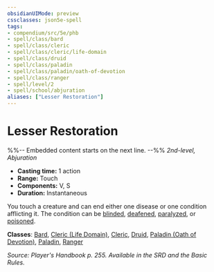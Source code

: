 ```yaml
---
obsidianUIMode: preview
cssclasses: json5e-spell
tags:
- compendium/src/5e/phb
- spell/class/bard
- spell/class/cleric
- spell/class/cleric/life-domain
- spell/class/druid
- spell/class/paladin
- spell/class/paladin/oath-of-devotion
- spell/class/ranger
- spell/level/2
- spell/school/abjuration
aliases: ["Lesser Restoration"]
---
```

# Lesser Restoration
%%-- Embedded content starts on the next line. --%%
*2nd-level, Abjuration*  

- **Casting time:** 1 action
- **Range:** Touch
- **Components:** V, S
- **Duration:** Instantaneous

You touch a creature and can end either one disease or one condition afflicting it. The condition can be [blinded](rules/conditions.md#blinded), [deafened](rules/conditions.md#deafened), [paralyzed](rules/conditions.md#paralyzed), or [poisoned](rules/conditions.md#poisoned).

**Classes**: [Bard](bard.md), [Cleric (Life Domain)](cleric-life-domain.md), [Cleric](cleric.md), [Druid](z_published%20files/2.%20Mechanics/compendium/classes/druid.md), [Paladin (Oath of Devotion)](paladin-oath-of-devotion.md), [Paladin](paladin.md), [Ranger](ranger.md)

*Source: Player's Handbook p. 255. Available in the SRD and the Basic Rules.*